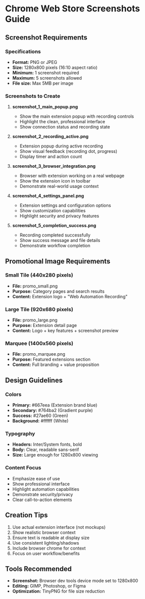 # Chrome Web Store Screenshots Guide

## Screenshot Requirements

### Specifications
- **Format:** PNG or JPEG
- **Size:** 1280x800 pixels (16:10 aspect ratio)
- **Minimum:** 1 screenshot required
- **Maximum:** 5 screenshots allowed
- **File size:** Max 5MB per image

### Screenshots to Create

1. **screenshot_1_main_popup.png**
   - Show the main extension popup with recording controls
   - Highlight the clean, professional interface
   - Show connection status and recording state

2. **screenshot_2_recording_active.png**
   - Extension popup during active recording
   - Show visual feedback (recording dot, progress)
   - Display timer and action count

3. **screenshot_3_browser_integration.png**
   - Browser with extension working on a real webpage
   - Show the extension icon in toolbar
   - Demonstrate real-world usage context

4. **screenshot_4_settings_panel.png**
   - Extension settings and configuration options
   - Show customization capabilities
   - Highlight security and privacy features

5. **screenshot_5_completion_success.png**
   - Recording completed successfully
   - Show success message and file details
   - Demonstrate workflow completion

## Promotional Image Requirements

### Small Tile (440x280 pixels)
- **File:** promo_small.png
- **Purpose:** Category pages and search results
- **Content:** Extension logo + "Web Automation Recording"

### Large Tile (920x680 pixels)
- **File:** promo_large.png  
- **Purpose:** Extension detail page
- **Content:** Logo + key features + screenshot preview

### Marquee (1400x560 pixels)
- **File:** promo_marquee.png
- **Purpose:** Featured extensions section
- **Content:** Full branding + value proposition

## Design Guidelines

### Colors
- **Primary:** #667eea (Extension brand blue)
- **Secondary:** #764ba2 (Gradient purple)
- **Success:** #27ae60 (Green)
- **Background:** #ffffff (White)

### Typography
- **Headers:** Inter/System fonts, bold
- **Body:** Clear, readable sans-serif
- **Size:** Large enough for 1280x800 viewing

### Content Focus
- Emphasize ease of use
- Show professional interface
- Highlight automation capabilities
- Demonstrate security/privacy
- Clear call-to-action elements

## Creation Tips

1. Use actual extension interface (not mockups)
2. Show realistic browser context
3. Ensure text is readable at display size
4. Use consistent lighting/shadows
5. Include browser chrome for context
6. Focus on user workflow/benefits

## Tools Recommended
- **Screenshot:** Browser dev tools device mode set to 1280x800
- **Editing:** GIMP, Photoshop, or Figma
- **Optimization:** TinyPNG for file size reduction